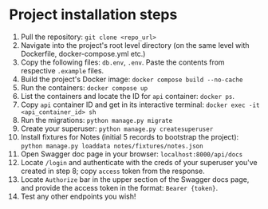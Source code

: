 # Project installation steps

1. Pull the repository: `git clone <repo_url>`
2. Navigate into the project's root level directory (on the same level with Dockerfile, docker-compose.yml etc.)
3. Copy the following files: `db.env`, `.env`. Paste the contents from respective `.example` files.
4. Build the project's Docker image: `docker compose build --no-cache`
5. Run the containers: `docker compose up`
6. List the containers and locate the ID for `api` container: `docker ps`.
7. Copy `api` container ID and get in its interactive terminal: `docker exec -it <api_container_id> sh`
8. Run the migrations: `python manage.py migrate`
9. Create your superuser: `python manage.py createsuperuser`
10. Install fixtures for Notes (initial 5 records to bootstrap the project): `python manage.py loaddata notes/fixtures/notes.json`
11. Open Swagger doc page in your browser: `localhost:8000/api/docs`
12. Locate `/login` and authenticate with the creds of your superuser you've created in step 8; copy `access` token from the response.
13. Locate `Authorize` bar in the upper section of the Swagger docs page, and provide the access token in the format: `Bearer {token}`.
14. Test any other endpoints you wish!
